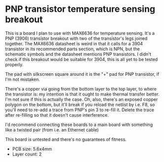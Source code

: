 # PNP transistor temperature sensing breakout

This is a board I plan to use with MAX6636 for temperature sensing. It's a PNP (3906)
transistor breakout with two of the transistor's legs joined together. The MAX6636 datasheet
is weird in that it calls for a 3904 transistor in its recommended parts section, which is NPN,
but the schematic symbols and the datasheet mentions PNP transistors. I didn't check if this
breakout would be suitable for 3904, this is all yet to be tested properly.

The pad with silkscreen square around it is the "+" pad for PNP transistor, if I'm not mistaken.

There's a copper via going from the bottom layer to the top layer, to where the transistor is:
my intention is that it ought to make thermal transfer better. I'm not sure if this is actually
the case. Oh, also, there's an exposed copper polygon on the bottom, but it'll break if you
reload the netlist by i.e. F8, so you'll need to re-add a trace from PNP's pin 3 to re-fill it.
Delete the trace after re-filling so that it doesn't cause interference.

I'd recommend connecting these boards to a main board with something like a twisted pair (from i.e. an
Ethernet cable)

This board is untested and there's no guarantees of fitness.

- PCB size: 5.6x4mm
- Layer count: 2
